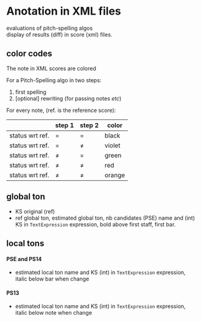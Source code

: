 # Anotation in XML files
evaluations of pitch-spelling algos  
display of results (diff) in score (xml) files.

## color codes
The note in XML scores are colored

For a Pitch-Spelling algo in two steps:
1. first spelling
2. [optional] rewriting (for passing notes *etc*)


For every note, (ref. is the reference score):

|                 | step 1 | step 2 | color
|-----------------|--------|--------|--------|
| status wrt ref. |  $=$   |  $=$   | black  |
| status wrt ref. |  $=$   | $\neq$ | violet |
| status wrt ref. | $\neq$ |  $=$   | green  |
| status wrt ref. | $\neq$ | $\neq$ | red    | si step1 = step2
| status wrt ref. | $\neq$ | $\neq$ | orange | si step1 $\neq$ step2



## global ton
- KS original (ref)
- ref global ton, estimated global ton, nb candidates (PSE)
  name and (int) KS
  in `TextExpression` expression, bold
  above first staff, first bar.

## local tons
#### PSE and PS14
- estimated local ton
  name and KS (int)
  in `TextExpression` expression, italic
  below bar when change

#### PS13
- estimated local ton
  name and KS (int)
  in `TextExpression` expression, italic
  below note when change

